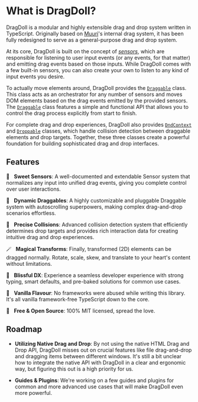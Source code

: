 # What is DragDoll?

DragDoll is a modular and highly extensible drag and drop system written in TypeScript. Originally based on [Muuri](https://muuri.dev/)'s internal drag system, it has been fully redesigned to serve as a general-purpose drag and drop system.

At its core, DragDoll is built on the concept of [_sensors_](/sensor), which are responsible for listening to user input events (or any events, for that matter) and emitting drag events based on those inputs. While DragDoll comes with a few built-in sensors, you can also create your own to listen to any kind of input events you desire.

To actually move elements around, DragDoll provides the [`Draggable`](/draggable) class. This class acts as an orchestrator for any number of sensors and moves DOM elements based on the drag events emitted by the provided sensors. The [`Draggable`](/draggable) class features a simple and functional API that allows you to control the drag process explicitly from start to finish.

For complete drag and drop experiences, DragDoll also provides [`DndContext`](/dnd-context) and [`Droppable`](/droppable) classes, which handle collision detection between draggable elements and drop targets. Together, these three classes create a powerful foundation for building sophisticated drag and drop interfaces.

## Features

📡 &nbsp; **Sweet Sensors**: A well-documented and extendable Sensor system that normalizes any input into unified drag events, giving you complete control over user interactions.

🤏 &nbsp; **Dynamic Draggables**: A highly customizable and pluggable Draggable system with autoscrolling superpowers, making complex drag-and-drop scenarios effortless.

🎯 &nbsp; **Precise Collisions**: Advanced collision detection system that efficiently determines drop targets and provides rich interaction data for creating intuitive drag and drop experiences.

🪄 &nbsp; **Magical Transforms**: Finally, transformed (2D) elements can be dragged normally. Rotate, scale, skew, and translate to your heart's content without limitations.

🧘 &nbsp; **Blissful DX**: Experience a seamless developer experience with strong typing, smart defaults, and pre-baked solutions for common use cases.

🍦 &nbsp; **Vanilla Flavour**: No frameworks were abused while writing this library. It's all vanilla framework-free TypeScript down to the core.

💝 &nbsp; **Free & Open Source**: 100% MIT licensed, spread the love.

## Roadmap

- **Utilizing Native Drag and Drop**: By not using the native HTML Drag and Drop API, DragDoll misses out on crucial features like file drag-and-drop and dragging items between different windows. It's still a bit unclear how to integrate the native API with DragDoll in a clear and ergonomic way, but figuring this out is a high priority for us.

- **Guides & Plugins**: We're working on a few guides and plugins for common and more advanced use cases that will make DragDoll even more powerful.
